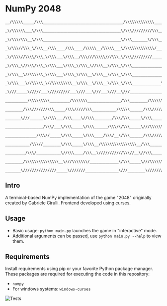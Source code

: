 # NumPy 2048
```
__/\\\\\_____/\\\____________________________________/\\\\\\\\\\\\\_________________
 _\/\\\\\\___\/\\\___________________________________\/\\\/////////\\\_______________
  _\/\\\/\\\__\/\\\___________________________________\/\\\_______\/\\\____/\\\__/\\\_
   _\/\\\//\\\_\/\\\__/\\\____/\\\____/\\\\\__/\\\\\___\/\\\\\\\\\\\\\/____\//\\\/\\\__
    _\/\\\\//\\\\/\\\_\/\\\___\/\\\__/\\\///\\\\\///\\\_\/\\\/////////_______\//\\\\\___
     _\/\\\_\//\\\/\\\_\/\\\___\/\\\_\/\\\_\//\\\__\/\\\_\/\\\_________________\//\\\____
      _\/\\\__\//\\\\\\_\/\\\___\/\\\_\/\\\__\/\\\__\/\\\_\/\\\______________/\\_/\\\_____
       _\/\\\___\//\\\\\_\//\\\\\\\\\__\/\\\__\/\\\__\/\\\_\/\\\_____________\//\\\\/______
        _\///_____\/////___\/////////___\///___\///___\///__\///_______________\////________
         __________/\\\\\\\\\_________/\\\\\\\_______________/\\\________/\\\\\\\\\__________
          ________/\\\///////\\\_____/\\\/////\\\___________/\\\\\______/\\\///////\\\________
           _______\///______\//\\\___/\\\____\//\\\________/\\\/\\\_____\/\\\_____\/\\\________
            _________________/\\\/___\/\\\_____\/\\\______/\\\/\/\\\_____\///\\\\\\\\\/_________
             ______________/\\\//_____\/\\\_____\/\\\____/\\\/__\/\\\______/\\\///////\\\________
              ___________/\\\//________\/\\\_____\/\\\__/\\\\\\\\\\\\\\\\__/\\\______\//\\\_______
               _________/\\\/___________\//\\\____/\\\__\///////////\\\//__\//\\\______/\\\________
                ________/\\\\\\\\\\\\\\\__\///\\\\\\\/_____________\/\\\_____\///\\\\\\\\\/_________
                 _______\///////////////_____\///////_______________\///________\/////////___________
```
## Intro
A terminal-based NumPy implementation of the game "2048" originally created by Gabriele Cirulli. Frontend developed using curses.

## Usage
- Basic usage: `python main.py` launches the game in "interactive" mode.
- Additional arguments can be passed, use `python main.py --help` to view them.

## Requirements
Install requirements using pip or your favorite Python package manager.
These packages are required for executing the code in this repository:
- `numpy`
- For windows systems: `windows-curses`

![Tests](https://github.com/wilswer/NumPy2048/actions/workflows/tests.yml/badge.svg)
